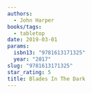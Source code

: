 ```yaml
---
authors:
  - John Harper
books/tags:
  - tabletop
date: 2019-03-01
params:
  isbn13: "9781613171325"
  year: "2017"
slug: "9781613171325"
star_rating: 5
title: Blades In The Dark
---
```


<!--more-->
